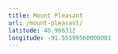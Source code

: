 ```yaml
---
title: Mount Pleasant
url: /mount-pleasant/
latitude: 40.966312
longitude: -91.55399560000001
---
```

